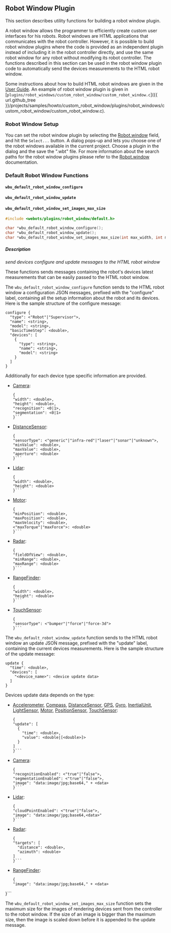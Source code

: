 ## Robot Window Plugin

This section describes utility functions for building a robot window plugin.

A robot window allows the programmer to efficiently create custom user interfaces for his robots.
Robot windows are HTML applications that communicates with the robot controller.
However, it is possible to build robot window plugins where the code is provided as an independent plugin instead of including it in the robot controller directly, and use the same robot window for any robot without modifying its robot controller.
The functions described in this section can be used in the robot window plugin code to automatically send the devices measurements to the HTML robot window.

Some instructions about how to build HTML robot windows are given in the [User Guide](../guide/controller-plugin.md#robot-window).
An example of robot window plugin is given in [`plugins/robot_windows/custom_robot_window/custom_robot_window.c`]({{ url.github_tree }}/projects/samples/howto/custom_robot_window/plugins/robot_windows/custom_robot_window/custom_robot_window.c).

### Robot Window Setup

You can set the robot window plugin by selecting the [Robot.window](robot.md) field, and hit the `Select...` button.
A dialog pops-up and lets you choose one of the robot windows available in the current project.
Choose a plugin in the dialog and the save the ".wbt" file.
For more information about the search paths for the robot window plugins please refer to the [Robot.window](robot.md) documentation.

### Default Robot Window Functions

#### `wbu_default_robot_window_configure`
#### `wbu_default_robot_window_update`
#### `wbu_default_robot_window_set_images_max_size`

```c
#include <webots/plugins/robot_window/default.h>

char *wbu_default_robot_window_configure();
char *wbu_default_robot_window_update();
char *wbu_default_robot_window_set_images_max_size(int max_width, int max_height);
```

##### Description

*send devices configure and update messages to the HTML robot window*

These functions sends messages containing the robot's devices latest measurements that can be easily passed to the HTML robot window.

The `wbu_default_robot_window_configure` function sends to the HTML robot window a configuration JSON messages, prefixed with the "configure" label, containing all the setup information about the robot and its devices.
Here is the sample structure of the configure message:
```
configure {
  "type": <"Robot"|"Supervisor">,
  "name": <string>,
  "model": <string>,
  "basicTimeStep": <double>,
  "devices": [
    {
      "type": <string>,
      "name": <string>,
      "model": <string>
    }
  ]
}
```
Additionally for each device type specific information are provided.
* [Camera](camera.md):
    ```
  {
    "width": <double>,
    "height": <double>,
    "recognition": <0|1>,
    "segmentation": <0|1>
  }```
* [DistanceSensor](distancesensor.md):
    ```
  {
    "sensorType": <"generic"|"infra-red"|"laser"|"sonar"|"unknown">,
    "minValue": <double>,
    "maxValue": <double>,
    "aperture": <double>
  }```
* [Lidar](lidar.md):
    ```
  {
    "width": <double>,
    "height": <double>
  }```
* [Motor](motor.md):
    ```
  {
    "minPosition": <double>,
    "maxPosition": <double>,
    "maxVelocity": <double>,
    <"maxTorque"|"maxForce">: <double>
  }```
* [Radar](radar.md):
    ```
  {
    "fieldOfView": <double>,
    "minRange": <double>,
    "maxRange": <double>
  }```
* [RangeFinder](rangefinder.md):
    ```
  {
    "width": <double>,
    "height": <double>
  }```
* [TouchSensor](touchsensor.md):
    ```
  {
    "sensorType": <"bumper"|"force"|"force-3d">
  }```

The `wbu_default_robot_window_update` function sends to the HTML robot window an update JSON message, prefixed with the "update" label, containing the current devices measurements.
Here is the sample structure of the update message:
```
update {
  "time": <double>,
  "devices": [
    "<device_name>": <device update data>
  ]
}
```
Devices update data depends on the type:
* [Accelerometer](accelerometer.md), [Compass](compass.md), [DistanceSensor](distancesensor.md), [GPS](gps.md), [Gyro](gyro.md), [InertialUnit](inertialunit.md), [LightSensor](lightsensor.md), [Motor](motor.md), [PositionSensor](positionsensor.md), [TouchSensor](touchsensor.md):
    ```
  {
    "update": [
      {
        "time": <double>,
        "value": <double|[<double>]>
      }
    ]
  }```
* [Camera](camera.md):
    ```
  {
    "recognitionEnabled": <"true"|"false">,
    "segmentationEnabled": <"true"|"false">,
    "image": "data:image/jpg;base64," + <data>
  }```
* [Lidar](lidar.md):
    ```
  {
    "cloudPointEnabled": <"true"|"false">,
    "image": "data:image/jpg;base64,<data>"
  }```
* [Radar](radar.md):
    ```
  {
    "targets": [
      "distance": <double>,
      "azimuth": <double>
    ]
  }```
* [RangeFinder](rangefinder.md):
    ```
  {
    "image": "data:image/jpg;base64," + <data>
 }```

The `wbu_default_robot_window_set_images_max_size` function sets the maximum size for the images of rendering devices sent from the controller to the robot window.
If the size of an image is bigger than the maximum size, then the image is scaled down before it is appended to the update message.
